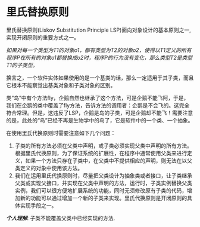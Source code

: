 # 里氏替换原则

里氏替换原则\(Liskov Substitution Principle LSP\)面向对象设计的基本原则之一,实现开闭原则的重要方式之一。

_如果对每一个类型为T1的对象o1，都有类型为T2的对象o2，使得以T1定义的所有程序P在所有的对象o1都替换成o2时，程序P的行为没有变化，那么类型T2是类型T1的子类型。_

换言之，一个软件实体如果使用的是一个基类的话，那么一定适用于其子类，而且它根本不能察觉出基类对象和子类对象的区别。

类“鸟”中有个方法fly，企鹅自然也继承了这个方法，可是企鹅不能飞阿，于是，我们在企鹅的类中覆盖了fly方法，告诉方法的调用者：企鹅是不会飞的。这完全符合常理。但是，这违反了LSP，企鹅是鸟的子类，可是企鹅却不能飞！需要注意的是，此处的“鸟”已经不再是生物学中的鸟了，它是软件中的一个类、一个抽象。

在使用里氏代换原则时需要注意如下几个问题：

1. 子类的所有方法必须在父类中声明，或子类必须实现父类中声明的所有方法。根据里氏代换原则，为了保证系统的扩展性，在程序中通常使用父类来进行定义，如果一个方法只存在子类中，在父类中不提供相应的声明，则无法在以父类定义的对象中使用该方法。
2. 我们在运用里氏代换原则时，尽量把父类设计为抽象类或者接口，让子类继承父类或实现父接口，并实现在父类中声明的方法，运行时，子类实例替换父类实例，我们可以很方便地扩展系统的功能，同时无须修改原有子类的代码，增加新的功能可以通过增加一个新的子类来实现。里氏代换原则是开闭原则的具体实现手段之一。

_**个人理解**_: 子类不能覆盖父类中已经实现的方法.


